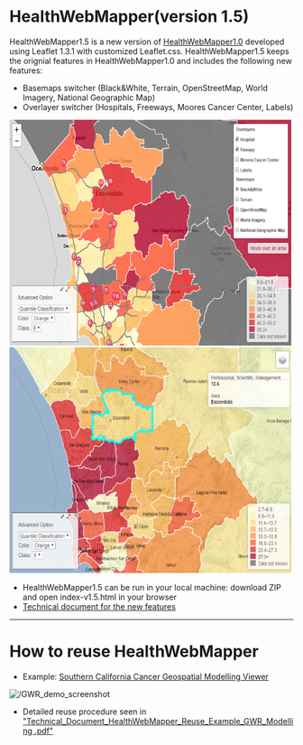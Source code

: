 # HealthWebMapper(version 1.5)

HealthWebMapper1.5 is a new version of [HealthWebMapper1.0](https://github.com/HDMA-SDSU/HealthWebMapper) developed using Leaflet 1.3.1 with customized Leaflet.css. HealthWebMapper1.5 keeps the orignial features in HealthWebMapper1.0 and includes the following new features:

* Basemaps switcher (Black&White, Terrain, OpenStreetMap, World Imagery, National Geographic Map)
* Overlayer switcher (Hospitals, Freeways, Moores Cancer Center, Labels)

<img src="https://github.com/HDMA-SDSU/HealthWebMapper1.5/blob/master/images/HealthWebMapper1.5-screenshot-1.png" alt="HealthWebMapper1.5-screenshot-1" height="400" width="500"/>

<img src="https://github.com/HDMA-SDSU/HealthWebMapper1.5/blob/master/images/HealthWebMapper1.5-screenshot-2.png" alt="HealthWebMapper1.5-screenshot-2" height="400" width="500"/>

* HealthWebMapper1.5 can be run in your local machine: download ZIP and open index-v1.5.html in your browser
* [Technical document for the new features](https://github.com/HDMA-SDSU/HealthWebMapper1.5/blob/master/HealthWebMapper1.5-Technical-Document.pdf)

***
# How to reuse HealthWebMapper

* Example: [Southern California Cancer Geospatial Modelling Viewer](https://github.com/HDMA-SDSU/HealthWebMapper1.5/tree/master/HealthWebMapper_reuse_GWR_modelling)
<img src="https://github.com/haihonghuang/HealthWebMapper2/blob/master/images/GWR_demo_screenshots.png" alt="/GWR_demo_screenshot"/>

* Detailed reuse procedure seen in ["Technical_Document_HealthWebMapper_Reuse_Example_GWR_Modelling .pdf"](https://github.com/HDMA-SDSU/HealthWebMapper1.5/blob/master/HealthWebMapper_reuse_GWR_modelling/HDMA-Technical_Document_HealthWebMapper_Reuse_Example_GWR_Modelling%20.pdf)
